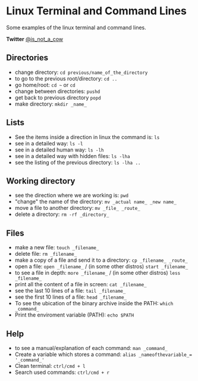 # Linux Terminal and Command Lines

Some examples of the linux terminal and command lines.

**Twitter** [@is_not_a_cow](http://twitter.com/is_not_a_cow)

## Directories

- change directory: `cd previous/name_of_the_directory`
- to go to the previous root/directory: `cd ..`
- go home/root: `cd ~` or `cd`
- change between directories: `pushd`
- get back to previous directory `popd`
- make directory: `mkdir _name_`

## Lists

- See the items inside a direction in linux the command is:
  `ls`
- see in a detailed way: `ls -l`
- see in a detailed human way: `ls -lh`
- see in a detailed way with hidden files: `ls -lha`
- see the listing of the previous directory: `ls -lha ..`

## Working directory

- see the direction where we are working is: `pwd`
- "change" the name of the directory: `mv _actual name_ _new name_`
- move a file to another directory: `mv _file_ _route_`
- delete a directory: `rm -rf _directory_`

## Files

- make a new file: `touch _filename_`
- delete file: `rm _filename_`
- make a copy of a file and send it to a directory: `cp _filename_ _route_`
- open a file: `open _filename_` / (in some other distros) `start _filename_`
- to see a file in depth: `more _filename_` / (in some other distros) `less _filename_`
- print all the content of a file in screen: `cat _filename_`
- see the last 10 lines of a file: `tail _filename_`
- see the first 10 lines of a file: `head _filename_`
- To see the ubication of the binary archive inside the PATH: `which _command_`
- Print the enviroment variable (PATH): `echo $PATH`

## Help

- to see a manual/explanation of each command: `man _command_`
- Create a variable which stores a command: `alias _nameofthevariable_= '_command_'`
- Clean terminal: `ctrl/cmd + l`
- Search used commands: `ctrl/cmd + r`

